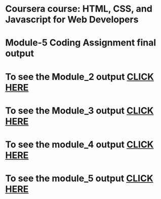 # Coursera course: HTML, CSS, and Javascript for Web Developers
# Module-5 Coding Assignment final output

# To see the Module_2 output [CLICK HERE](https://moindotcalm.github.io/WEBDEVLOPMENT/Module_2/)
# To see the Module_3 output [CLICK HERE](https://moindotcalm.github.io/WEBDEVLOPMENT/Module_3/)
# To see the module_4 output [CLICK HERE](https://moindotcalm.github.io/WEBDEVLOPMENT/module_4/)
# To see the module_5 output [CLICK HERE](https://moindotcalm.github.io/WEBDEVLOPMENT/module_5/)
